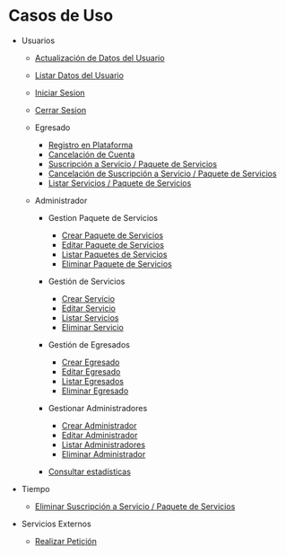 # Casos de Uso

- Usuarios
  - [Actualización de Datos del Usuario](/Caso_de_Uso/Casos_de_Uso/Usuarios/Actualizar_Datos_Usuario/Readme.md)
  - [Listar Datos del Usuario](/Caso_de_Uso/Casos_de_Uso/Usuarios/Listar_Datos_Usuario/Readme.md)
  - [Iniciar Sesion](/Caso_de_Uso/Casos_de_Uso/Usuarios/Iniciar_Sesion/Readme.md)
  - [Cerrar Sesion](/Caso_de_Uso/Casos_de_Uso/Usuarios/Cerrar_Sesion/Readme.md)
  - Egresado
    - [Registro en Plataforma](/Caso_de_Uso/Casos_de_Uso/Usuarios/Egresado/Registro_en_plataforma/Readme.md)
    - [Cancelación de Cuenta](/Caso_de_Uso/Casos_de_Uso/Usuarios/Egresado/Cancelación_de_Cuenta/Readme.md)
    - [Suscripción a Servicio / Paquete de Servicios](/Caso_de_Uso/Casos_de_Uso/Usuarios/Egresado/CRD_Suscripción/Crear_Suscripción/Readme.md)
    - [Cancelación de Suscripción a Servicio / Paquete de Servicios](/Caso_de_Uso/Casos_de_Uso/Usuarios/Egresado/CRD_Suscripción/Terminar_Suscripción/Readme.md)
    - [Listar Servicios / Paquete de Servicios](/Caso_de_Uso/Casos_de_Uso/Usuarios/Egresado/CRD_Suscripción/Listar_Suscripción/Readme.md)

  - Administrador
    - Gestion Paquete de Servicios
      - [Crear Paquete de Servicios](/Caso_de_Uso/Casos_de_Uso/Usuarios/Administrador/CRUD_Paquetes_de_Servicios/Crear_Paquete/Readme.md)
      - [Editar Paquete de Servicios](/Caso_de_Uso/Casos_de_Uso/Usuarios/Administrador/CRUD_Paquetes_de_Servicios/Editar_Paquete/Readme.md)
      - [Listar Paquetes de Servicios](/Caso_de_Uso/Casos_de_Uso/Usuarios/Administrador/CRUD_Paquetes_de_Servicios/Listar_Paquetes/Readme.md)
      - [Eliminar Paquete de Servicios](/Caso_de_Uso/Casos_de_Uso/Usuarios/Administrador/CRUD_Paquetes_de_Servicios/Eliminar_Paquete/Readme.md)
    - Gestión de Servicios
      - [Crear Servicio](/Caso_de_Uso/Casos_de_Uso/Usuarios/Administrador/CRUD_Servicio/Crear_Servicio/Readme.md)
      - [Editar Servicio](/Caso_de_Uso/Casos_de_Uso/Usuarios/Administrador/CRUD_Servicio/Editar_Servicio/Readme.md)
      - [Listar Servicios](/Caso_de_Uso/Casos_de_Uso/Usuarios/Administrador/CRUD_Servicio/Listar_Servicio/Readme.md)
      - [Eliminar Servicio](/Caso_de_Uso/Casos_de_Uso/Usuarios/Administrador/CRUD_Servicio/Eliminar_Servicio/Readme.md)
    - Gestión de Egresados
      - [Crear Egresado](/Caso_de_Uso/Casos_de_Uso/Usuarios/Administrador/CRUD_Egresados/Crear_Egresado/Readme.md)
      - [Editar Egresado](/Caso_de_Uso/Casos_de_Uso/Usuarios/Administrador/CRUD_Egresados/Editar_Egresado/Readme.md)
      - [Listar Egresados](/Caso_de_Uso/Casos_de_Uso/Usuarios/Administrador/CRUD_Egresados/Listar_Egresado/Readme.md)
      - [Eliminar Egresado](/Caso_de_Uso/Casos_de_Uso/Usuarios/Administrador/CRUD_Egresados/Eliminar_Egresado/Readme.md)

    - Gestionar Administradores
      - [Crear Administrador](/Caso_de_Uso/Casos_de_Uso/Usuarios/Administrador/CRUD_Administradores/Crear_Administrador/Readme.md)
      - [Editar Administrador](/Caso_de_Uso/Casos_de_Uso/Usuarios/Administrador/CRUD_Administradores/Editar_Administrador/Readme.md)
      - [Listar Administradores](/Caso_de_Uso/Casos_de_Uso/Usuarios/Administrador/CRUD_Administradores/Listar_Administrador/Readme.md)
      - [Eliminar Administrador](/Caso_de_Uso/Casos_de_Uso/Usuarios/Administrador/CRUD_Administradores/Eliminar_Administrador/Readme.md)

    - [Consultar estadísticas](/Caso_de_Uso/Casos_de_Uso/Usuarios/Administrador/Consultar_Estadisticas/Readme.md)

- Tiempo
  - [Eliminar Suscripción a Servicio / Paquete de Servicios](/Caso_de_Uso/Casos_de_Uso/Tiempo/Eliminar_Suscripciones/Readme.md)

- Servicios Externos
  - [Realizar Petición](/Caso_de_Uso/Casos_de_Uso/Servicios_Externos/Realizar_Peticion/Readme.md)
